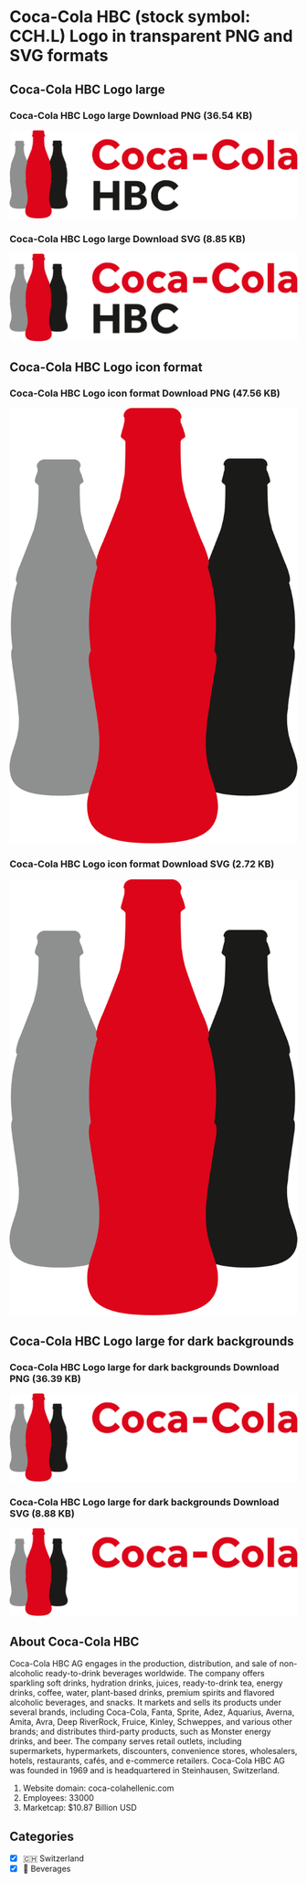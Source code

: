 # Coca-Cola HBC (stock symbol: CCH.L) Logo in transparent PNG and SVG formats

## Coca-Cola HBC Logo large

### Coca-Cola HBC Logo large Download PNG (36.54 KB)

![Coca-Cola HBC Logo large Download PNG (36.54 KB)](/img/orig/CCH.L_BIG-25aaa980.png)

### Coca-Cola HBC Logo large Download SVG (8.85 KB)

![Coca-Cola HBC Logo large Download SVG (8.85 KB)](/img/orig/CCH.L_BIG-4f6d54cf.svg)

## Coca-Cola HBC Logo icon format

### Coca-Cola HBC Logo icon format Download PNG (47.56 KB)

![Coca-Cola HBC Logo icon format Download PNG (47.56 KB)](/img/orig/CCH.L-c4149ead.png)

### Coca-Cola HBC Logo icon format Download SVG (2.72 KB)

![Coca-Cola HBC Logo icon format Download SVG (2.72 KB)](/img/orig/CCH.L-94975ad9.svg)

## Coca-Cola HBC Logo large for dark backgrounds

### Coca-Cola HBC Logo large for dark backgrounds Download PNG (36.39 KB)

![Coca-Cola HBC Logo large for dark backgrounds Download PNG (36.39 KB)](/img/orig/CCH.L_BIG.D-5bcfdf3f.png)

### Coca-Cola HBC Logo large for dark backgrounds Download SVG (8.88 KB)

![Coca-Cola HBC Logo large for dark backgrounds Download SVG (8.88 KB)](/img/orig/CCH.L_BIG.D-6e7e48ff.svg)

## About Coca-Cola HBC

Coca-Cola HBC AG engages in the production, distribution, and sale of non-alcoholic ready-to-drink beverages worldwide. The company offers sparkling soft drinks, hydration drinks, juices, ready-to-drink tea, energy drinks, coffee, water, plant-based drinks, premium spirits and flavored alcoholic beverages, and snacks. It markets and sells its products under several brands, including Coca-Cola, Fanta, Sprite, Adez, Aquarius, Averna, Amita, Avra, Deep RiverRock, Fruice, Kinley, Schweppes, and various other brands; and distributes third-party products, such as Monster energy drinks, and beer. The company serves retail outlets, including supermarkets, hypermarkets, discounters, convenience stores, wholesalers, hotels, restaurants, cafés, and e-commerce retailers. Coca-Cola HBC AG was founded in 1969 and is headquartered in Steinhausen, Switzerland.

1. Website domain: coca-colahellenic.com
2. Employees: 33000
3. Marketcap: $10.87 Billion USD


## Categories
- [x] 🇨🇭 Switzerland
- [x] 🥤 Beverages

